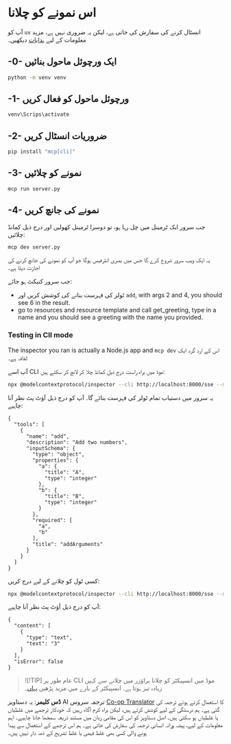 <!--
CO_OP_TRANSLATOR_METADATA:
{
  "original_hash": "d700e180ce74b2675ce51a567a36c9e4",
  "translation_date": "2025-05-17T12:00:33+00:00",
  "source_file": "03-GettingStarted/05-sse-server/solution/python/README.md",
  "language_code": "ur"
}
-->
# اس نمونے کو چلانا

آپ کو `uv` انسٹال کرنے کی سفارش کی جاتی ہے، لیکن یہ ضروری نہیں ہے، مزید معلومات کے لیے [ہدایات](https://docs.astral.sh/uv/#highlights) دیکھیں۔

## -0- ایک ورچوئل ماحول بنائیں

```bash
python -m venv venv
```

## -1- ورچوئل ماحول کو فعال کریں

```bash
venv\Scrips\activate
```

## -2- ضروریات انسٹال کریں

```bash
pip install "mcp[cli]"
```

## -3- نمونے کو چلائیں

```bash
mcp run server.py
```

## -4- نمونے کی جانچ کریں

جب سرور ایک ٹرمینل میں چل رہا ہو، تو دوسرا ٹرمینل کھولیں اور درج ذیل کمانڈ چلائیں:

```bash
mcp dev server.py
```

یہ ایک ویب سرور شروع کرے گا جس میں بصری انٹرفیس ہوگا جو آپ کو نمونے کی جانچ کرنے کی اجازت دیتا ہے۔

جب سرور کنیکٹ ہو جائے:

- ٹولز کی فہرست بنانے کی کوشش کریں اور `add`, with args 2 and 4, you should see 6 in the result.
- go to resources and resource template and call get_greeting, type in a name and you should see a greeting with the name you provided.

### Testing in ClI mode

The inspector you ran is actually a Node.js app and `mcp dev` اس کے ارد گرد ایک لفافہ ہے۔

آپ اسے CLI موڈ میں براہ راست درج ذیل کمانڈ چلا کر لانچ کر سکتے ہیں:

```bash
npx @modelcontextprotocol/inspector --cli http://localhost:8000/sse --method tools/list
```

یہ سرور میں دستیاب تمام ٹولز کی فہرست بنائے گا۔ آپ کو درج ذیل آؤٹ پٹ نظر آنا چاہیے:

```text
{
  "tools": [
    {
      "name": "add",
      "description": "Add two numbers",
      "inputSchema": {
        "type": "object",
        "properties": {
          "a": {
            "title": "A",
            "type": "integer"
          },
          "b": {
            "title": "B",
            "type": "integer"
          }
        },
        "required": [
          "a",
          "b"
        ],
        "title": "addArguments"
      }
    }
  ]
}
```

کسی ٹول کو چلانے کے لیے درج کریں:

```bash
npx @modelcontextprotocol/inspector --cli http://localhost:8000/sse --method tools/call --tool-name add --tool-arg a=1 --tool-arg b=2
```

آپ کو درج ذیل آؤٹ پٹ نظر آنا چاہیے:

```text
{
  "content": [
    {
      "type": "text",
      "text": "3"
    }
  ],
  "isError": false
}
```

> ![!TIP]
> عام طور پر CLI موڈ میں انسپیکٹر کو چلانا براؤزر میں چلانے سے کہیں زیادہ تیز ہوتا ہے۔
> انسپیکٹر کے بارے میں مزید پڑھیں [یہاں](https://github.com/modelcontextprotocol/inspector)۔

**ڈس کلیمر**:
یہ دستاویز AI ترجمہ سروس [Co-op Translator](https://github.com/Azure/co-op-translator) کا استعمال کرتے ہوئے ترجمہ کی گئی ہے۔ ہم درستگی کے لیے کوشش کرتے ہیں، لیکن براہ کرم آگاہ رہیں کہ خودکار ترجمے میں غلطیاں یا غلطیاں ہو سکتی ہیں۔ اصل دستاویز کو اس کی مقامی زبان میں مستند ذریعہ سمجھا جانا چاہیے۔ اہم معلومات کے لیے، پیشہ ورانہ انسانی ترجمہ کی سفارش کی جاتی ہے۔ ہم اس ترجمے کے استعمال سے پیدا ہونے والی کسی بھی غلط فہمی یا غلط تشریح کے ذمہ دار نہیں ہیں۔